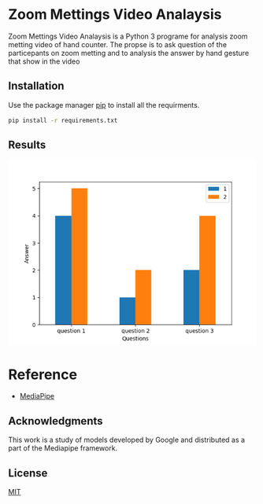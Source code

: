 # Zoom Mettings Video Analaysis 

Zoom Mettings Video Analaysis is a Python 3 programe for analysis zoom metting video of hand counter.
The propse is to ask question of the particepants on zoom metting and to analysis the answer by hand gesture that show in the video 

## Installation

Use the package manager [pip](https://pip.pypa.io/en/stable/) to install all the requirments.

```bash
pip install -r requirements.txt
```

## Results
![alt text](https://github.com/matan230g/video-analysis-hand-counter/blob/master/PlotOutput.png)


# Reference
* [MediaPipe](https://github.com/google/mediapipe)

## Acknowledgments
This work is a study of models developed by Google and distributed as a part of the Mediapipe framework.

## License
[MIT](https://choosealicense.com/licenses/mit/)

